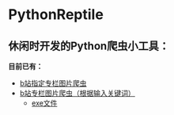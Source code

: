 # PythonReptile
## 休闲时开发的Python爬虫小工具：  
**目前已有：**  
- [b站指定专栏图片爬虫](https://github.com/frynoodles/PythonReptile/blob/master/%E7%88%AC%E8%99%AB/B%E7%AB%99%E4%B8%93%E6%A0%8F%E5%9B%BE%E7%89%87%E7%88%AC%E8%99%AB.py)
- [b站专栏图片爬虫（根据输入关键词）](https://github.com/frynoodles/PythonReptile/blob/master/%E7%88%AC%E8%99%AB/B%E7%AB%99%E4%B8%93%E6%A0%8F%E7%88%AC%E8%99%ABplus.py)
  - [exe文件](https://github.com/frynoodles/PythonReptile/releases/tag/1.0)
